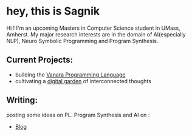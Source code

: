 # hey, this is Sagnik 

Hi ! I'm an upcoming Masters in Computer Science student in UMass, Amherst. 
My major research interests are in the domain of AI(especially NLP), Neuro Symbolic Programming and Program Synthesis.

## Current Projects:
- building the [Vanara Programming Language](https://sagnikc395.github.io/vanara-lang/)  
- cultivating a [digital garden](https://sagnikc395.github.io/notes/) of interconnected thoughts


## Writing:

posting some ideas on PL. Program Synthesis and AI on : 
- [Blog](https://sagnikc395.github.io/blog/) 


